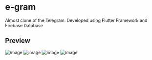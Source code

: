 # e-gram
Almost clone of the Telegram.
Developed using Flutter Framework and Firebase Database

## Preview

![image](https://github.com/elbeekk/ChatApp/assets/121304208/5e6d9e89-f79e-4f44-a181-7342b10159b3)
![image](https://github.com/elbeekk/ChatApp/assets/121304208/ff08715c-826d-4900-aaee-c668bf633e3d)
![image](https://github.com/elbeekk/ChatApp/assets/121304208/3db33c32-34d1-4090-9496-3a48c34ee093)
![image](https://github.com/elbeekk/ChatApp/assets/121304208/30634e36-238c-44b1-97d6-1e5b52d24766)
